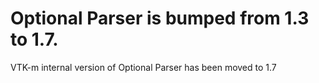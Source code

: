 # Optional Parser is bumped from 1.3 to 1.7.

VTK-m internal version of Optional Parser has been moved to 1.7
